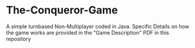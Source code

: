 # The-Conqueror-Game

A simple turnbased Non-Multiplayer coded in Java.
Specific Details on how the game works are provided in the "Game Description" PDF in this repository
